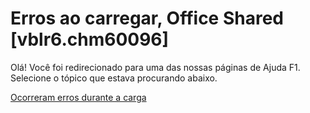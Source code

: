 
# Erros ao carregar, Office Shared [vblr6.chm60096]

Olá! Você foi redirecionado para uma das nossas páginas de Ajuda F1. Selecione o tópico que estava procurando abaixo.

[Ocorreram erros durante a carga](http://msdn.microsoft.com/library/85e87428-6774-501d-8e86-b84ef1010313%28Office.15%29.aspx)
